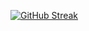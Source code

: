 [![GitHub Streak](https://github-readme-streak-stats.herokuapp.com/?user=anuragyadav20062002)](https://git.io/streak-stats)
